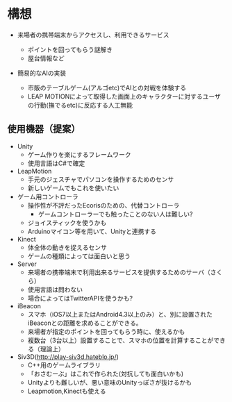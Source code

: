 # 構想

* 来場者の携帯端末からアクセスし、利用できるサービス
	- ポイントを回ってもらう謎解き
	- 屋台情報など

* 簡易的なAIの実装
	- 市販のテーブルゲーム(アルゴetc)でAIとの対戦を体験する
	- LEAP MOTIONによって取得した画面上のキャラクターに対するユーザの行動(撫でるetc)に反応する人工無能

## 使用機器（提案）

- Unity
	- ゲーム作りを楽にするフレームワーク
	- 使用言語はC#で確定
- LeapMotion
	- 手元のジェスチャでパソコンを操作するためのセンサ
	- 新しいゲームでもこれを使いたい
- ゲーム用コントローラ
	- 操作性が不評だったEcorisのための、代替コントローラ
        - ゲームコントローラーでも触ったことのない人は難しい?
	- ジョイスティックを使うかも
	- Arduinoマイコン等を用いて、Unityと連携する
- Kinect
	- 体全体の動きを捉えるセンサ
	- ゲームの種類によっては面白いと思う
- Server
	- 来場者の携帯端末で利用出来るサービスを提供するためのサーバ（さくら）
	- 使用言語は問わない
	- 場合によってはTwitterAPIを使うかも?
- iBeacon
	- スマホ（iOS7以上またはAndroid4.3以上のみ）と、別に設置されたiBeaconとの距離を求めることができる。
	- 来場者が指定のポイントを回ってもらう時に、使えるかも
	- 複数台（3台以上）設置することで、スマホの位置を計算することができる（理論上）
- Siv3D(http://play-siv3d.hateblo.jp/)
    - C++用のゲームライブラリ
    - 「おさむーぶ」はこれで作られた(対抗しても面白いかも)
    - Unityよりも難しいが、悪い意味のUnityっぽさが抜けるかも
    - Leapmotion,Kinectも使える